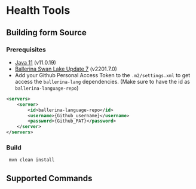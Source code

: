 # Health Tools

## Building form Source
### Prerequisites
- [Java 11](https://openjdk.org/projects/jdk/11/) (v11.0.19)
- [Ballerina Swan Lake Update 7](https://ballerina.io/downloads/) (v2201.7.0)
- Add your Github Personal Access Token to the `.m2/settings.xml` to get access the `ballerina-lang` dependencies.
  (Make sure to have the id as `ballerina-language-repo`)
```xml
<servers>
    <server>
        <id>ballerina-language-repo</id>
        <username>{Github_username}</username>
        <password>{Github_PAT}</password>
    </server>
</servers>
```
### Build
```shell
 mvn clean install
```

## Supported Commands
